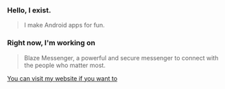 ### Hello, I exist.
> I make Android apps for fun.

### Right now, I'm working on
> Blaze Messenger, a powerful and secure messenger to connect with the people who matter most.

[You can visit my website if you want to](https://www.roblokaz.wixsite.com/blazemessenger)
